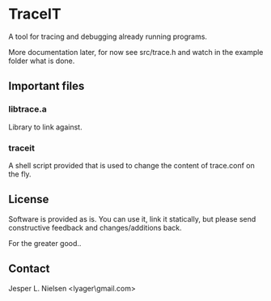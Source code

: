 
# TraceIT

A tool for tracing and debugging already running programs.

More documentation later, for now see src/trace.h and watch in the
example folder what is done.

##  Important files

### libtrace.a

Library to link against. 

### traceit

A shell script provided that is used to change the content of trace.conf on the fly.

## License

Software is provided as is. You can use it, link it statically, but please
send constructive feedback and changes/additions back.

For the greater good..

## Contact

Jesper L. Nielsen <lyager\gmail.com>

